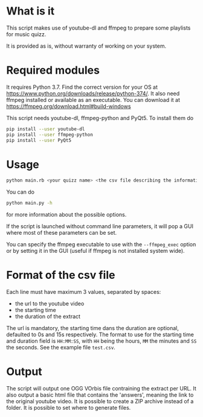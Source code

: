 # What is it

This script makes use of youtube-dl and ffmpeg to prepare some playlists for music quizz.

It is provided as is, without warranty of working on your system.

# Required modules

It requires Python 3.7. Find the correct version for your OS at https://www.python.org/downloads/release/python-374/.
It also need ffmpeg installed or available as an executable. You can download it at https://ffmpeg.org/download.html#build-windows

This script needs youtube-dl, ffmpeg-python and PyQt5.
To install them do
```bash
pip install --user youtube-dl
pip install --user ffmpeg-python
pip install --user PyQt5
```

# Usage

```bash
python main.rb <your quizz name> <the csv file describing the information to extract>
```

You can do
```bash
python main.py -h
```
for more information about the possible options.

If the script is launched without command line parameters, it will pop a GUI where most of these parameters can be set.

You can specify the ffmpeg executable to use with the `--ffmpeg_exec` option or by setting it in the GUI (useful if ffmpeg is not installed system wide).

# Format of the csv file

Each line must have maximum 3 values, separated by spaces:
- the url to the youtube video
- the starting time
- the duration of the extract

The url is mandatory, the starting time dans the duration are optional, defaulted to 0s and 15s respectively.
The format to use for the starting time and duration field is `HH:MM:SS`, with `HH` being the hours, `MM` the minutes and `SS` the seconds.
See the example file `test.csv`.

# Output

The script will output one OGG VOrbis file contraining the extract per URL.
It also output a basic html file that contains the 'answers', meaning the link to the original youtube video.
It is possible to create a ZIP archive instead of a folder.
It is possible to set where to generate files.